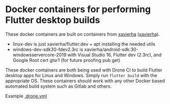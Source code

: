 # Docker containers for performing Flutter desktop builds

These docker containers are built on containers from [xavierha](https://hub.docker.com/u/xavierha) ([xavierha](https://github.com/xavierha)).

- linux-dev is just xavierha/flutter:dev + apt installing the needed utils
- windows-dev-sdk30-fdev2.3rc is xavierha/android-sdk:30-windowsservercore-2019 with Visual Studio 16, Flutter dev (2.3rc), and Google Root cert gtsr1 (for future proofing pub get)

These docker containers are both being used with Drone CI to build Flutter desktop apps for Linux and Windows. Simply run `flutter build` with the appropriate OS. These containers should work with any other Docker based automated build system such as Gitlab and others.

Example [.drone.yml](https://git.openprivacy.ca/flutter/flutter_app/src/branch/trunk/.drone.yml)

